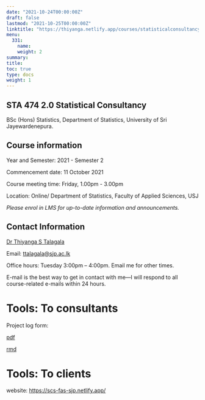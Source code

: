 ```yaml
---
date: "2021-10-24T00:00:00Z"
draft: false
lastmod: "2021-10-25T00:00:00Z"
linktitle: "https://thiyanga.netlify.app/courses/statisticalconsultancy/"
menu:
  331: 
    name: 
    weight: 2
summary: 
title: 
toc: true
type: docs
weight: 1
---
```


## STA 474 2.0 Statistical Consultancy

BSc (Hons) Statistics, Department of Statistics, University of Sri Jayewardenepura.

## Course information

Year and Semester: 2021 - Semester 2

Commencement date: 11 October 2021

Course meeting time: Friday, 1.00pm - 3.00pm

Location: Online/ Department of Statistics, Faculty of Applied Sciences, USJ

*Please enrol in LMS for up-to-date information and announcements.*

## Contact Information

[Dr Thiyanga S Talagala](https://thiyanga.netlify.app/)

Email: ttalagala@sjp.ac.lk

Office hours: Tuesday 3:00pm – 4:00pm. Email me for other times.

E-mail is the best way to get in contact with me—I will respond to all course-related e-mails within 24 hours.

# Tools: To consultants

Project log form:

[pdf](/SCS/template_logform.pdf)

[rmd](/SCS/template_logform.Rmd)



# Tools: To clients

website: https://scs-fas-sjp.netlify.app/
